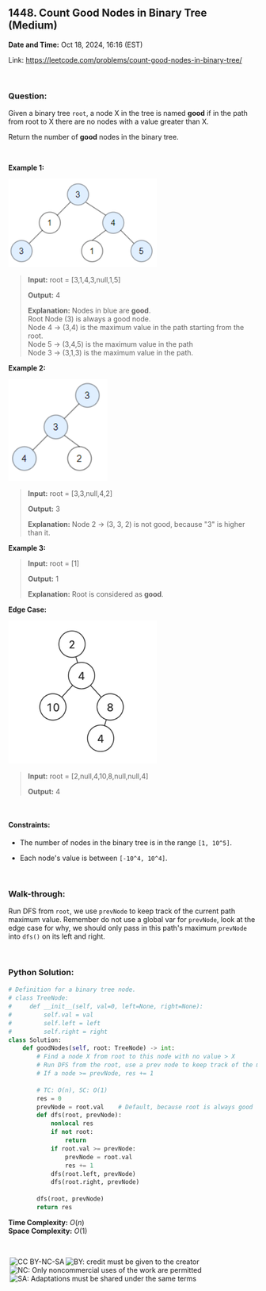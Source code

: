 ## 1448. Count Good Nodes in Binary Tree (Medium)
**Date and Time:** Oct 18, 2024, 16:16 (EST)

Link: https://leetcode.com/problems/count-good-nodes-in-binary-tree/

<br>

### Question:
Given a binary tree `root`, a node X in the tree is named **good** if in the path from root to X there are no nodes with a value greater than X.

Return the number of **good** nodes in the binary tree.

<br>

**Example 1:**

<img src="../images/1448_1.png" width=300>

> **Input:** root = [3,1,4,3,null,1,5]
> 
> **Output:** 4
>
> **Explanation:** Nodes in blue are **good**. <br>
> Root Node (3) is always a good node. <br>
> Node 4 -> (3,4) is the maximum value in the path starting from the root. <br>
> Node 5 -> (3,4,5) is the maximum value in the path <br>
> Node 3 -> (3,1,3) is the maximum value in the path.

**Example 2:**

<img src="../images/1448_2.png" width=200>

> **Input:** root = [3,3,null,4,2]
> 
> **Output:** 3
>
> **Explanation:** Node 2 -> (3, 3, 2) is not good, because "3" is higher than it.

**Example 3:**
> **Input:** root = [1]
> 
> **Output:** 1
>
> **Explanation:** Root is considered as **good**.

**Edge Case:**

<img src="../images/1448_3.png" width=300>

> **Input:** root = [2,null,4,10,8,null,null,4]
> 
> **Output:** 4

<br>

#### Constraints:
* The number of nodes in the binary tree is in the range `[1, 10^5]`.

* Each node's value is between `[-10^4, 10^4]`.

<br>

### Walk-through: 
Run DFS from `root`, we use `prevNode` to keep track of the current path maximum value. Remember do not use a global var for `prevNode`, look at the edge case for why, we should only pass in this path's maximum `prevNode` into `dfs()` on its left and right.

<br>

### Python Solution:
```python
# Definition for a binary tree node.
# class TreeNode:
#     def __init__(self, val=0, left=None, right=None):
#         self.val = val
#         self.left = left
#         self.right = right
class Solution:
    def goodNodes(self, root: TreeNode) -> int:
        # Find a node X from root to this node with no value > X
        # Run DFS from the root, use a prev node to keep track of the max previous nodes
        # If a node >= prevNode, res += 1

        # TC: O(n), SC: O(1)
        res = 0
        prevNode = root.val    # Default, because root is always good
        def dfs(root, prevNode):
            nonlocal res
            if not root:
                return
            if root.val >= prevNode:
                prevNode = root.val
                res += 1
            dfs(root.left, prevNode)
            dfs(root.right, prevNode)
        
        dfs(root, prevNode)
        return res
```
**Time Complexity:** $O(n)$ <br>
**Space Complexity:** $O(1)$

<br>

<img style="height:22px!important;margin-left:3px;vertical-align:text-bottom;" src="https://mirrors.creativecommons.org/presskit/icons/cc.svg?ref=chooser-v1" alt="CC BY-NC-SA" title="CC BY-NC-SA"><img style="height:22px!important;margin-left:3px;vertical-align:text-bottom;" src="https://mirrors.creativecommons.org/presskit/icons/by.svg?ref=chooser-v1" alt="BY: credit must be given to the creator" title="BY: credit must be given to the creator"><img style="height:22px!important;margin-left:3px;vertical-align:text-bottom;" src="https://mirrors.creativecommons.org/presskit/icons/nc.svg?ref=chooser-v1" alt="NC: Only noncommercial uses of the work are permitted" title="NC: Only noncommercial uses of the work are permitted"><img style="height:22px!important;margin-left:3px;vertical-align:text-bottom;" src="https://mirrors.creativecommons.org/presskit/icons/sa.svg?ref=chooser-v1" alt="SA: Adaptations must be shared under the same terms" title="SA: Adaptations must be shared under the same terms">